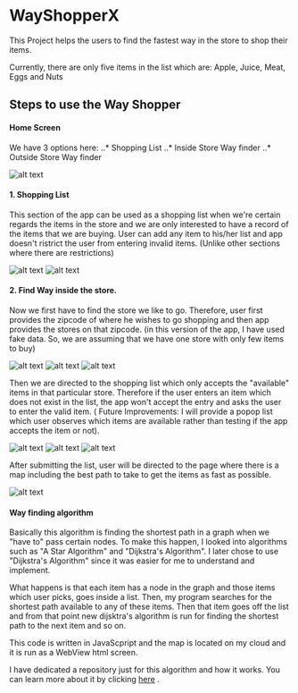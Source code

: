 # WayShopperX

This Project helps the users to find the fastest way in the store to shop their items. 

Currently, there are only five items in the list which are:
Apple, Juice, Meat, Eggs and Nuts

## Steps to use the Way Shopper
#### Home Screen
We have 3 options here:
..* Shopping List
..* Inside Store Way finder
..* Outside Store Way finder

![alt text](http://hapoojoon.com/wayshopperimages/home.png)


#### 1. Shopping List

This section of the app can be used as a shopping list when we're certain regards the items in the store and we are only interested to have a record of the items that we are buying.
User can add any item to his/her list and app doesn't ristrict the user from entering invalid items. (Unlike other sections where there are restrictions)

![alt text](http://hapoojoon.com/wayshopperimages/List1.png)   ![alt text](http://hapoojoon.com/wayshopperimages/List2.png)


#### 2. Find Way inside the store.

Now we first have to find the store we like to go. Therefore, user first provides the zipcode of where he wishes to go shopping and then app provides the stores on that zipcode. (in this version of the app, I have used fake data. So, we are assuming that we have one store with only few items to buy)

![alt text](http://hapoojoon.com/wayshopperimages/shopAdress1.png)   ![alt text](http://hapoojoon.com/wayshopperimages/shopAdress2.png) ![alt text](http://hapoojoon.com/wayshopperimages/shopAdress3.png)   

Then we are directed to the shopping list which only accepts the "available" items in that particular store. Therefore if the user enters an item which does not exist in the list, the app won't accept the entry and asks the user to enter the valid item. ( Future Improvements: I will provide a popop list which user observes which items are available rather than testing if the app accepts the item or not).

![alt text](http://hapoojoon.com/wayshopperimages/shopList1.png)   ![alt text](http://hapoojoon.com/wayshopperimages/shopList2.png) ![alt text](http://hapoojoon.com/wayshopperimages/shopList3.png)   

After submitting the list, user will be directed to the page where there is a map including the best path to take to get the items as fast as possible.

![alt text](http://hapoojoon.com/wayshopperimages/map.png)

#### Way finding algorithm
Basically this algorithm is finding the shortest path in a graph when we "have to" pass certain nodes. To make this happen, I looked into algorithms such as "A Star Algorithm" and "Dijkstra's Algorithm". I later chose to use "Dijkstra's Algorithm" since it was easier for me to understand and implement. 

What happens is that each item has a node in the graph and those items which user picks, goes inside a list. Then, my program searches for the shortest path available to any of these items. Then that item goes off the list and from that point new dijsktra's algorithm is run for finding the shortest path to the next item and so on.

This code is written in JavaScpript and the map is located on my cloud and it is run as a WebView html screen.

I have dedicated a repository just for this algorithm and how it works. You can learn more about it by clicking [here](https://github.com/samramez/Shortest_path_between_multiple_nodes_in_graph) .


